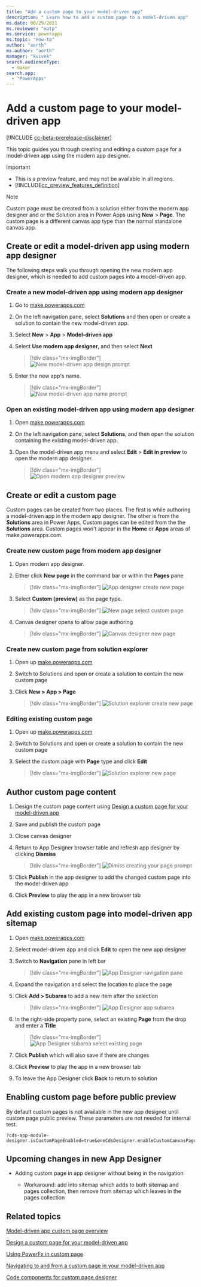 ```yaml
---
title: "Add a custom page to your model-driven app" 
description: " Learn how to add a custom page to a model-driven app"
ms.date: 06/29/2021
ms.reviewer: "matp"
ms.service: powerapps
ms.topic: "How-to"
author: "aorth"
ms.author: "aorth"
manager: "kvivek"
search.audienceType: 
  - maker
search.app: 
  - "PowerApps"
---
```

# Add a custom page to your model-driven app

[!INCLUDE [cc-beta-prerelease-disclaimer](../../includes/cc-beta-prerelease-disclaimer.md)]

This topic guides you through creating and editing a custom page for a model-driven app using the modern app designer.

  > [!IMPORTANT]
  > - This is a preview feature, and may not be available in all regions.
  > - [!INCLUDE[cc_preview_features_definition](../../includes/cc-preview-features-definition.md)]

  > [!NOTE]
  > Custom page must be created from a solution either from the modern app designer and or the Solution area in Power Apps using **New** > **Page**. The custom page is a different canvas app type than the normal standalone canvas app.

## Create or edit a model-driven app using modern app designer

The following steps walk you through opening the new modern app designer, which is needed to add custom pages into a model-driven app.

### Create a new model-driven app using modern app designer

1. Go to [make.powerapps.com](https://make.powerapps.com/?cds-app-module-designer.isCustomPageEnabled=true&oneCdsDesigner.enableCustomCanvasPage=true)

1. On the left navigation pane, select **Solutions** and then open or create a solution to contain the new model-driven app.

1. Select **New** > **App** > **Model-driven app**

1. Select **Use modern app designer**, and then select **Next**

    > [!div class="mx-imgBorder"]
    > ![New model-driven app design prompt](media/add-page-to-model-app/solution-explorer-new-model-app-designer-prompt.png "New model-driven app design prompt")

1. Enter the new app's name.

    > [!div class="mx-imgBorder"]
    > ![New model-driven app name prompt](media/add-page-to-model-app/app-designer-name-prompt.png "New model-driven app name prompt")

### Open an existing model-driven app using modern app designer

1. Open [make.powerapps.com](https://make.powerapps.com/?cds-app-module-designer.isCustomPageEnabled=true&oneCdsDesigner.enableCustomCanvasPage=true)

1. On the left navigation pane, select **Solutions**, and then open the solution containing the existing model-driven app.

1. Open the model-driven app menu and select **Edit** > **Edit in preview** to open the modern app designer.

    > [!div class="mx-imgBorder"]
    > ![Open modern app designer preview](media/add-page-to-model-app/open-modern-app-designer-preview.png "Open modern app designer preview")

## Create or edit a custom page

Custom pages can be created from two places. The first is while authoring a model-driven app in the modern app designer. The other is from the **Solutions** area in Power Apps. Custom pages can be edited from the the **Solutions** area. Custom pages won't appear in the **Home** or **Apps** areas of make.powerapps.com.

### Create new custom page from modern app designer

1. Open modern app designer.

1. Either click **New page** in the command bar or within the **Pages** pane

    > [!div class="mx-imgBorder"]
    > ![App designer create new page](media/add-page-to-model-app/app-designer-create-new-page.png "App designer create new page")

1. Select **Custom (preview)** as the page type.

    > [!div class="mx-imgBorder"]
    > ![New page select custom page](media/add-page-to-model-app/app-designer-create-new-custom-page.png "New page select custom page")

1. Canvas designer opens to allow page authoring

    > [!div class="mx-imgBorder"]
    > ![Canvas designer new page](media/add-page-to-model-app/canvas-designer-new-page.png "Canvas designer new page")

### Create new custom page from solution explorer

1. Open up [make.powerapps.com](https://make.powerapps.com/?cds-app-module-designer.isCustomPageEnabled=true&oneCdsDesigner.enableCustomCanvasPage=true)

1. Switch to Solutions and open or create a solution to contain the new custom page

1. Click **New > App > Page**

    > [!div class="mx-imgBorder"]
    > ![Solution explorer create new page](media/add-page-to-model-app/solution-explorer-new-page.png "Solution explorer create new page")

### Editing existing custom page

1. Open up [make.powerapps.com](https://make.powerapps.com/?cds-app-module-designer.isCustomPageEnabled=true&oneCdsDesigner.enableCustomCanvasPage=true)

1. Switch to Solutions and open or create a solution to contain the new custom page

1. Select the custom page with **Page** type and click **Edit**

    > [!div class="mx-imgBorder"]
    > ![Solution explorer new page](media/add-page-to-model-app/solution-explorer-edit-page.png "Solution explorer new page")

## Author custom page content

1. Design the custom page content using [Design a custom page for your model-driven app](design-page-for-model-app.md)

1. Save and publish the custom page

1. Close canvas designer

1. Return to App Designer browser table and refresh app designer by clicking **Dismiss**

    > [!div class="mx-imgBorder"]
    > ![Dimiss creating your page prompt](media/add-page-to-model-app/app-designer-creating-page-prompt.png "Dimiss creating your page prompt")

1. Click **Publish** in the app designer to add the changed custom page into the model-driven app

1. Click **Preview** to play the app in a new browser tab

## Add existing custom page into model-driven app sitemap

1. Open [make.powerapps.com](https://make.powerapps.com/?cds-app-module-designer.isCustomPageEnabled=true&oneCdsDesigner.enableCustomCanvasPage=true)

1. Select model-driven app and click **Edit** to open the new app designer

1. Switch to **Navigation** pane in left bar

    > [!div class="mx-imgBorder"]
    > ![App Designer navigation pane](media/add-page-to-model-app/app-designer-navigation-pane.png "App Designer navigation pane")

1. Expand the navigation and select the location to place the page

1. Click **Add > Subarea** to add a new item after the selection

    > [!div class="mx-imgBorder"]
    > ![App Designer app subarea](media/add-page-to-model-app/app-designer-add-subarea.png "App Designer add subarea")

1. In the right-side property pane, select an existing  **Page** from the drop and enter a **Title**

    > [!div class="mx-imgBorder"]
    > ![App Designer subarea select existing page](media/add-page-to-model-app/app-designer-subarea-select-existing-page.png "App Designer subarea select existing page")

1. Click **Publish** which will also save if there are changes

1. Click **Preview** to play the app in a new browser tab

1. To leave the App Designer click **Back** to return to solution

## Enabling custom page before public preview

By default custom pages is not available in the new app designer until custom page public preview.  These parameters are not needed for internal test.
```
?cds-app-module-designer.isCustomPageEnabled=true&oneCdsDesigner.enableCustomCanvasPage=true
```

## Upcoming changes in new App Designer

* Adding custom page in app designer without being in the navigation

    * Workaround: add into sitemap which adds to both sitemap and pages collection, then remove from sitemap which leaves in the pages collection

## Related topics

[Model-driven app custom page overview](model-app-page-overview.md)

[Design a custom page for your model-driven app](design-page-for-model-app.md)

[Using PowerFx in custom page](page-powerfx-in-model-app.md)

[Navigating to and from a custom page in your model-driven app](navigate-page-examples.md)

[Code components for custom page designer](../../developer/component-framework/component-framework-for-canvas-apps.md)
